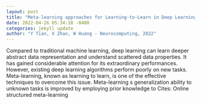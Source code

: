 ```yaml
--- 
layout: post 
title: "Meta-learning approaches for Learning-to-Learn in Deep Learning: A survey" 
date: 2022-04-26 05:34:18 -0400 
categories: jekyll update 
author: "Y Tian, X Zhao, W Huang - Neurocomputing, 2022" 
--- 
```

Compared to traditional machine learning, deep learning can learn deeper abstract data representation and understand scattered data properties. It has gained considerable attention for its extraordinary performances. However, existing deep learning algorithms perform poorly on new tasks. Meta-learning, known as learning to learn, is one of the effective techniques to overcome this issue. Meta-learning s generalization ability to unknown tasks is improved by employing prior knowledge to Cites: Online structured meta-learning